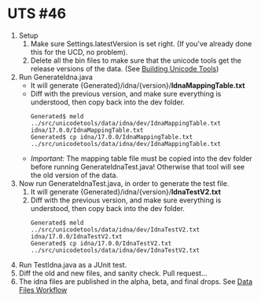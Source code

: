 # UTS #46

1.  Setup
    1.  Make sure Settings.latestVersion is set right. (If you've already done
        this for the UCD, no problem).
    2.  Delete all the bin files to make sure that the unicode tools get the
        release versions of the data. (See [Building Unicode Tools](build.md))
2.  Run GenerateIdna.java
    *   It will generate
        {Generated}/idna/{version}/**IdnaMappingTable.txt**
    *   Diff with the previous version, and make sure everything is understood,
        then copy back into the dev folder.
        ```
        Generated$ meld ../src/unicodetools/data/idna/dev/IdnaMappingTable.txt idna/17.0.0/IdnaMappingTable.txt
        Generated$ cp idna/17.0.0/IdnaMappingTable.txt ../src/unicodetools/data/idna/dev/IdnaMappingTable.txt
        ```
    *   *Important:* The mapping table file must be copied into the dev folder
        before running GenerateIdnaTest.java!
        Otherwise that tool will see the old version of the data.
3.  Now run GenerateIdnaTest.java, in order to generate the test file.
    1.  It will generate {Generated}/idna/{version}/**IdnaTestV2.txt**
    2.  Diff with the previous version, and make sure everything is understood,
        then copy back into the dev folder.
        ```
        Generated$ meld ../src/unicodetools/data/idna/dev/IdnaTestV2.txt idna/17.0.0/IdnaTestV2.txt
        Generated$ cp idna/17.0.0/IdnaTestV2.txt ../src/unicodetools/data/idna/dev/IdnaTestV2.txt
        ```
4.  Run TestIdna.java as a JUnit test.
5.  Diff the old and new files, and sanity check. Pull request...
6.  The idna files are published in the alpha, beta, and final drops.
    See [Data Files Workflow](data-workflow.md)

